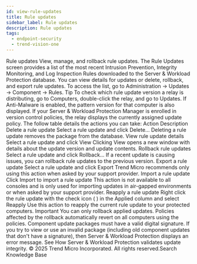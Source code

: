 ```yaml
---
id: view-rule-updates
title: Rule updates
sidebar_label: Rule updates
description: Rule updates
tags:
  - endpoint-security
  - trend-vision-one
---
```


 Rule updates View, manage, and rollback rule updates. The Rule Updates screen provides a list of the most recent Intrusion Prevention, Integrity Monitoring, and Log Inspection Rules downloaded to the Server & Workload Protection database. You can view details for updates or delete, rollback, and export rule updates. To access the list, go to Administration → Updates → Component → Rules. Tip To check which rule update version a relay is distributing, go to Computers, double-click the relay, and go to Updates. If Anti-Malware is enabled, the pattern version for that computer is also displayed. If your Server & Workload Protection Manager is enrolled in version control policies, the relay displays the currently assigned update policy. The follow table details the actions you can take: Action Description Delete a rule update Select a rule update and click Delete... Deleting a rule update removes the package from the database. View rule update details Select a rule update and click View Clicking View opens a new window with details about the update version and update contents. Rollback rule updates Select a rule update and click Rollback... If a recent update is causing issues, you can rollback rule updates to the previous version. Export a rule update Select a rule update and click Export Trend Micro recommends only using this action when asked by your support provider. Import a rule update Click Import to import a rule update This action is not available to all consoles and is only used for importing updates in air-gapped environments or when asked by your support provider. Reapply a rule update Right click the rule update with the check icon ( ) in the Applied column and select Reapply Use this action to reapply the current rule update to your protected computers. Important You can only rollback applied updates. Policies affected by the rollback automatically revert on all computers using the policies. Component update packages must have a valid digital signature. If you try to view or use an invalid package (including old component updates that don't have a signature), then Server & Workload Protection displays an error message. See How Server & Workload Protection validates update integrity. © 2025 Trend Micro Incorporated. All rights reserved.Search Knowledge Base